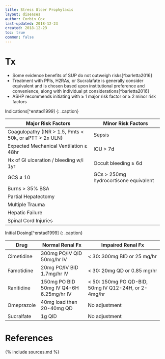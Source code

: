 ```yaml
---
title: Stress Ulcer Prophylaxis
layout: diseases
author: Corbin Cox
last-updated: 2018-12-23
created: 2018-12-23
toc: true
common: false
---
```

# Tx
* Some evidence benefits of SUP do not outweigh risks[^barletta2016]
* Treatment with PPIs, H2RAs, or Sucralafate is generally consider equivalent and is chosen based upon institutional preference and convenience, along with individual pt considerations[^barletta2016]
* ASHP recommends initiating with &ge; 1 major risk factor or &ge; 2 minor risk factors

Indications[^erstad1999]
{: .caption}

|Major Risk Factors|Minor Risk Factors|
|---|---|
|Coagulopathy (INR &gt; 1.5, Pmts &lt; 50k, or aPTT &gt; 2x ULN)|Sepsis|
|Expected Mechanical Ventilation &ge; 48hr|ICU &gt; 7d|
|Hx of GI ulceration / bleeding w/i 1yr|Occult bleeding &ge; 6d|
|GCS &le; 10|GCs &gt; 250mg hydrocortisone equivalent|
|Burns &gt; 35% BSA||
|Partial Hepatectomy||
|Multiple Trauma||
|Hepatic Failure||
|Spinal Cord Injuries||

Initial Dosing[^erstad1999]
{: .caption}

| Drug       | Normal Renal Fx                                   | Impaired Renal Fx                                      |
| ---------- | ------------------------------------------------- | ------------------------------------------------------ |
| Cimetidine | 300mg PO/IV QID<br />50mg/hr IV                   | &lt; 30: 300mg BID or 25 mg/hr                         |
| Famotidine | 20mg PO/IV BID<br />1.7mg/hr IV                   | &lt; 30: 20mg QD or 0.85 mg/hr                         |
| Ranitidine | 150mg PO BID<br />50mg IV Q4-6H<br />6.25mg/hr IV | &lt; 50: 150mg PO QD-BID, 50mg IV Q12-24H, or 2-4mg/hr |
| Omeprazole | 40mg load then 20-40mg QD                         | No adjustment                                          |
| Sucralfate | 1g QID                                            | No adjustment                                          |


# References
{% include sources.md %}
